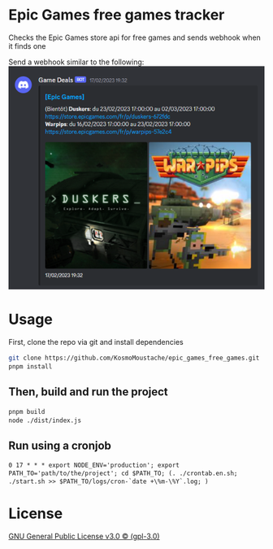 # Epic Games free games tracker

Checks the Epic Games store api for free games and sends webhook when it finds one

Send a webhook similar to the following:
![Webhook](./webhook.png)

# Usage

First, clone the repo via git and install dependencies

```bash
git clone https://github.com/KosmoMoustache/epic_games_free_games.git
pnpm install
```

## Then, build and run the project

```bash
pnpm build
node ./dist/index.js
```

## Run using a cronjob

```crontab
0 17 * * * export NODE_ENV='production'; export PATH_TO='path/to/the/project'; cd $PATH_TO; (. ./crontab.en.sh; ./start.sh >> $PATH_TO/logs/cron-`date +\%m-\%Y`.log; )
```

# License

[GNU General Public License v3.0 © (gpl-3.0)](https://github.com/KosmoMoustache/epic_games_free_games/blob/main/LICENSE)
